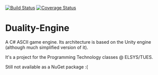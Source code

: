 [![Build Status](https://travis-ci.org/kristyanYochev/Duality-Engine.svg?branch=master)](https://travis-ci.org/kristyanYochev/Duality-Engine)
[![Coverage Status](https://coveralls.io/repos/github/kristyanYochev/Duality-Engine/badge.svg?branch=code-coverage)](https://coveralls.io/github/kristyanYochev/Duality-Engine?branch=code-coverage)

# Duality-Engine
A C# ASCII game engine. Its architecture is based on the Unity engine (although much simplified version of it).

It's a project for the Programming Technology classes @ ELSYS/TUES.

Still not available as a NuGet package :(
